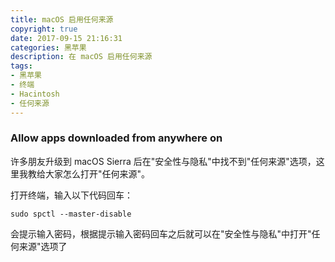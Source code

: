 ```yaml
---
title: macOS 启用任何来源
copyright: true
date: 2017-09-15 21:16:31
categories: 黑苹果
description: 在 macOS 启用任何来源
tags:
- 黑苹果
- 终端
- Hacintosh
- 任何来源
---
```


### Allow apps downloaded from anywhere on
许多朋友升级到 macOS Sierra 后在"安全性与隐私"中找不到"任何来源"选项，这里我教给大家怎么打开"任何来源"。

打开终端，输入以下代码回车：

```
sudo spctl --master-disable
```

会提示输入密码，根据提示输入密码回车之后就可以在"安全性与隐私"中打开"任何来源"选项了

